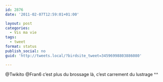 ```yaml
---
id: 2876
date: '2011-02-07T12:59:01+01:00'

layout: post
categories:
  - Vis ma vie
tags:
  - tweet
format: status
publish_social: no
guid: 'http://tweets.local/?birdsite_tweet=34596998803886080'

---
```


@Twikito @Fran6 c’est plus du brossage là, c’est carrement du lustrage ^^